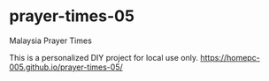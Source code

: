 # prayer-times-05
Malaysia Prayer Times

This is a personalized DIY project for local use only.
https://homepc-005.github.io/prayer-times-05/

